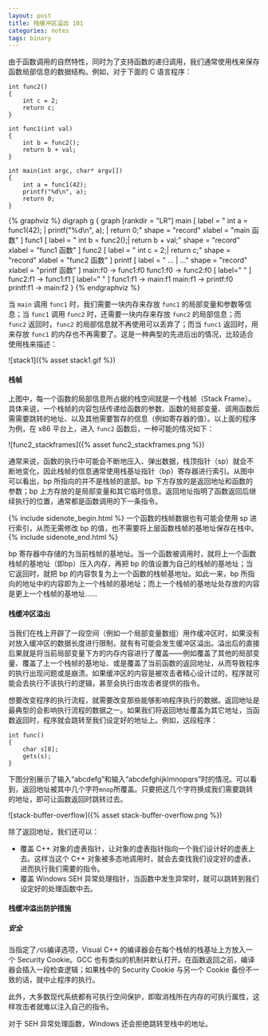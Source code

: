 ```yaml
---
layout: post
title: 栈缓冲区溢出 101
categories: notes
tags: binary
---
```


由于函数调用的自然特性，同时为了支持函数的递归调用，我们通常使用栈来保存函数局部信息的数据结构。例如，对于下面的 C 语言程序：

```{  .c .numberLines }
int func2()
{
    int c = 2;
    return c;
}

int func1(int val)
{
    int b = func2();
    return b + val;
}

int main(int argc, char* argv[])
{
    int a = func1(42);
    printf("%d\n", a);
    return 0;
}
```

{% graphviz %}
digraph g {
graph [rankdir = "LR"]
main [
    label = "<f0> int a = func1(42); | <f1> printf(\"%d\\n\", a); | <f2> return 0;"
    shape = "record"
    xlabel = "main 函数"
]
func1 [
    label = "<f0> int b = func2();| <f1> return b + val;"
    shape = "record"
    xlabel = "func1 函数"
]
func2 [
    label = "<f0> int c = 2;|<f1> return c;"
    shape = "record"
    xlabel = "func2 函数"
]
printf [
    label = "<f0> ... | <f1> ..."
    shape = "record"
    xlabel = "printf 函数"
]
main:f0 -> func1:f0
func1:f0 -> func2:f0 [ label=" " ]
func2:f1 -> func1:f1 [ label=" " ]
func1:f1 -> main:f1
main:f1 -> printf:f0
printf:f1 -> main:f2
}
{% endgraphviz %}

当 `main` 调用 `func1` 时，我们需要一块内存来存放 `func1` 的局部变量和参数等信息；当 `func1` 调用 `func2` 时，还需要一块内存来存放 `func2` 的局部信息；而 `func2` 返回时，`func2` 的局部信息就不再使用可以丢弃了；而当 `func1` 返回时，用来存放 `func1` 的内存也不再需要了。这是一种典型的先进后出的情况，比较适合使用栈来描述：

![stack1]({% asset stack1.gif %})

#### 栈帧

上图中，每一个函数的局部信息所占据的栈空间就是一个栈帧（Stack Frame）。具体来说，一个栈帧的内容包括传递给函数的参数、函数的局部变量、调用函数后需需要跳转的地址、以及其他需要暂存的信息（例如寄存器的值）。以上面的程序为例，在 x86 平台上，进入 `func2` 函数后，一种可能的情况如下：

![func2_stackframes]({% asset func2_stackframes.png %})

通常来说，函数的执行中可能会不断地压入、弹出数据，栈顶指针（sp）就会不断地变化，因此栈帧的信息通常使用栈基址指针（bp）寄存器进行索引。从图中可以看出，bp 所指向的并不是栈帧的底部。bp 下方存放的是返回地址和函数的参数；bp 上方存放的是局部变量和其它临时信息。返回地址指明了函数返回后继续执行的位置，通常都是函数调用的下一条指令。

{% include sidenote_begin.html %}
一个函数的栈帧数据也有可能会使用 sp 进行索引，从而无需修改 bp 的值，也不需要将上层函数栈帧的基地址保存在栈中。
{% include sidenote_end.html %}

bp 寄存器中存储的为当前栈帧的基地址。当一个函数被调用时，就将上一个函数栈帧的基地址（即bp）压入内存，再把 bp 的值设置为自己的栈帧的基地址；当它返回时，就把 bp 的内容恢复为上一个函数的栈帧基地址。如此一来，bp 所指向的地址中的内容即为上一个栈帧的基地址；而上一个栈帧的基地址处存放的内容是更上一个栈帧的基地址……

#### 栈缓冲区溢出

当我们在栈上开辟了一段空间（例如一个局部变量数组）用作缓冲区时，如果没有对放入缓冲区的数据长度进行限制，就有有可能会发生缓冲区溢出。溢出后的直接后果就是将当前局部变量下方的内存内容进行了覆盖——例如覆盖了其他的局部变量、覆盖了上一个栈帧的基地址、或是覆盖了当前函数的返回地址，从而导致程序的执行出现问题或是崩溃。如果缓冲区的内容是被攻击者精心设计过的，程序就可能会去执行不该执行的逻辑，甚至会执行由攻击者提供的指令。

想要改变程序的执行流程，就需要改变那些能够影响程序执行的数据。返回地址是最典型的会影响执行流程的数据之一。如果我们将返回地址覆盖为其它地址，当函数返回时，程序就会跳转至我们设定好的地址上。例如，这段程序：

```{ .c .numberLines }
int func()
{
    char s[8];
    gets(s);
}
```

下图分别展示了输入“abcdefg”和输入“abcdefghijklmnopqrs”时的情况。可以看到，返回地址被其中几个字符`mnop`所覆盖。只要把这几个字符换成我们需要跳转的地址，即可让函数返回时跳转过去。

![stack-buffer-overflow]({% asset stack-buffer-overflow.png %})

除了返回地址，我们还可以：

- 覆盖 C++ 对象的虚表指针，让对象的虚表指针指向一个我们设计好的虚表上去。这样当这个 C++ 对象被多态地调用时，就会去查找我们设定好的虚表，进而执行我们需要的指令。
- 覆盖 Windows SEH 异常处理指针，当函数中发生异常时，就可以跳转到我们设定好的处理函数中去。

#### 栈缓冲溢出防护措施

##### 安全

当指定了`/GS`编译选项，Visual C++ 的编译器会在每个栈帧的栈基址上方放入一个 Security Cookie。GCC 也有类似的机制并默认打开。在函数返回之前，编译器会插入一段检查逻辑；如果栈中的 Security Cookie 与另一个 Cookie 备份不一致的话，就中止程序的执行。

此外，大多数现代系统都有可执行空间保护，即取消栈所在内存的可执行属性，这样攻击者就难以注入自己的指令。

对于 SEH 异常处理函数，Windows 还会拒绝跳转至栈中的地址。
